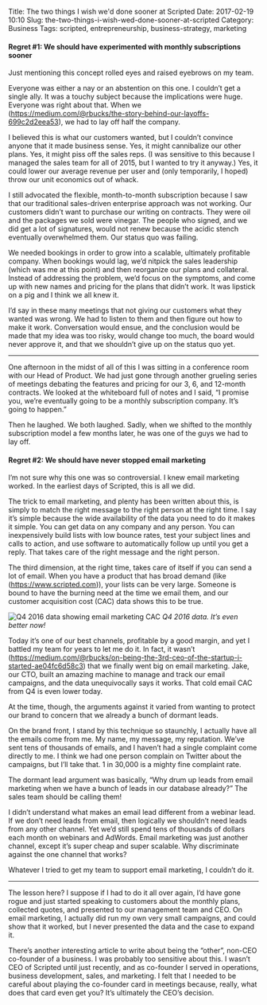 Title: The two things I wish we'd done sooner at Scripted
Date: 2017-02-19 10:10
Slug: the-two-things-i-wish-wed-done-sooner-at-scripted
Category: Business
Tags: scripted, entrepreneurship, business-strategy, marketing

#### Regret #1: We should have experimented with monthly subscriptions sooner

Just mentioning this concept rolled eyes and raised eyebrows on my team.

Everyone was either a nay or an abstention on this one. I couldn’t get a single ally. It was a touchy subject because the implications were huge. Everyone was right about that. When we (https://medium.com/@rbucks/the-story-behind-our-layoffs-699c2d2eea53), we had to lay off half the company.

I believed this is what our customers wanted, but I couldn’t convince anyone that it made business sense. Yes, it might cannibalize our other plans. Yes, it might piss off the sales reps. (I was sensitive to this because I managed the sales team for all of 2015, but I wanted to try it anyway.) Yes, it could lower our average revenue per user and (only temporarily, I hoped) throw our unit economics out of whack.

I still advocated the flexible, month-to-month subscription because I saw that our traditional sales-driven enterprise approach was not working. Our customers didn’t want to purchase our writing on contracts. They were oil and the packages we sold were vinegar. The people who signed, and we did get a lot of signatures, would not renew because the acidic stench eventually overwhelmed them. Our status quo was failing.

We needed bookings in order to grow into a scalable, ultimately profitable company. When bookings would lag, we’d nitpick the sales leadership (which was me at this point) and then reorganize our plans and collateral. Instead of addressing the problem, we’d focus on the symptoms, and come up with new names and pricing for the plans that didn’t work. It was lipstick on a pig and I think we all knew it.

I’d say in these many meetings that not giving our customers what they wanted was wrong. We had to listen to them and then figure out how to make it work. Conversation would ensue, and the conclusion would be made that my idea was too risky, would change too much, the board would never approve it, and that we shouldn’t give up on the status quo yet.

---

One afternoon in the midst of all of this I was sitting in a conference room with our Head of Product. We had just gone through another grueling series of meetings debating the features and pricing for our 3, 6, and 12-month contracts. We looked at the whiteboard full of notes and I said, “I promise you, we’re eventually going to be a monthly subscription company. It’s going to happen.”

Then he laughed. We both laughed. Sadly, when we shifted to the monthly subscription model a few months later, he was one of the guys we had to lay off.

#### Regret #2: We should have never stopped email marketing

I’m not sure why this one was so controversial. I knew email marketing worked. In the earliest days of Scripted, this is all we did.

The trick to email marketing, and plenty has been written about this, is simply to match the right message to the right person at the right time. I say it’s simple because the wide availability of the data you need to do it makes it simple. You can get data on any company and any person. You can inexpensively build lists with low bounce rates, test your subject lines and calls to action, and use software to automatically follow up until you get a reply. That takes care of the right message and the right person.

The third dimension, at the right time, takes care of itself if you can send a lot of email. When you have a product that has broad demand (like (https://www.scripted.com)), your lists can be very large. Someone is bound to have the burning need at the time we email them, and our customer acquisition cost (CAC) data shows this to be true.

![Q4 2016 data showing email marketing CAC]({static}/images/9d902-1fxnzmtmegh_iltefhtuffq.png)
*Q4 2016 data. It’s even better now!*

Today it’s one of our best channels, profitable by a good margin, and yet I battled my team for years to let me do it. In fact, it wasn’t (https://medium.com/@rbucks/on-being-the-3rd-ceo-of-the-startup-i-started-ae04fc6d58c3) that we finally went big on email marketing. Jake, our CTO, built an amazing machine to manage and track our email campaigns, and the data unequivocally says it works. That cold email CAC from Q4 is even lower today.

At the time, though, the arguments against it varied from wanting to protect our brand to concern that we already a bunch of dormant leads.

On the brand front, I stand by this technique so staunchly, I actually have all the emails come from me. My name, my message, my reputation. We’ve sent tens of thousands of emails, and I haven’t had a single complaint come directly to me. I think we had one person complain on Twitter about the campaigns, but I’ll take that. 1 in 30,000 is a mighty fine complaint rate.

The dormant lead argument was basically, “Why drum up leads from email marketing when we have a bunch of leads in our database already?” The sales team should be calling them!

I didn’t understand what makes an email lead different from a webinar lead. If we don’t need leads from email, then logically we shouldn’t need leads from any other channel. Yet we’d still spend tens of thousands of dollars each month on webinars and AdWords. Email marketing was just another channel, except it’s super cheap and super scalable. Why discriminate against the one channel that works?

Whatever I tried to get my team to support email marketing, I couldn’t do it.

---

The lesson here? I suppose if I had to do it all over again, I’d have gone rogue and just started speaking to customers about the monthly plans, collected quotes, and presented to our management team and CEO. On email marketing, I actually did run my own very small campaigns, and could show that it worked, but I never presented the data and the case to expand it.

There’s another interesting article to write about being the “other”, non-CEO co-founder of a business. I was probably too sensitive about this. I wasn’t CEO of Scripted until just recently, and as co-founder I served in operations, business development, sales, and marketing. I felt that I needed to be careful about playing the co-founder card in meetings because, really, what does that card even get you? It’s ultimately the CEO’s decision.